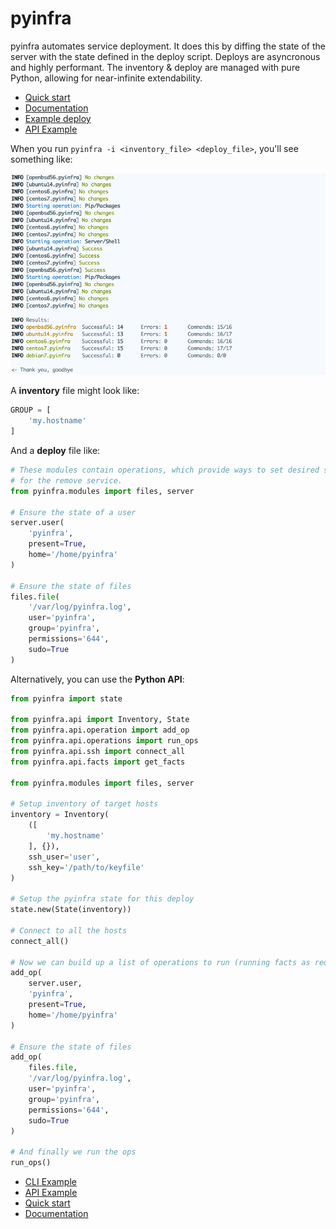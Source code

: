 # pyinfra

pyinfra automates service deployment. It does this by diffing the state of the server with the state defined in the deploy script. Deploys are asyncronous and highly performant. The inventory & deploy are managed with pure Python, allowing for near-infinite extendability.

+ [Quick start](docs/quick_start.md)
+ [Documentation](docs/README.md)
+ [Example deploy](example)
+ [API Example](example/api_deploy.py)

When you run `pyinfra -i <inventory_file> <deploy_file>`, you'll see something like:

![](./docs/example_deploy.png)

A **inventory** file might look like:

```py
GROUP = [
    'my.hostname'
]
```

And a **deploy** file like:

```py
# These modules contain operations, which provide ways to set desired state
# for the remove service.
from pyinfra.modules import files, server

# Ensure the state of a user
server.user(
    'pyinfra',
    present=True,
    home='/home/pyinfra'
)

# Ensure the state of files
files.file(
    '/var/log/pyinfra.log',
    user='pyinfra',
    group='pyinfra',
    permissions='644',
    sudo=True
)
```

Alternatively, you can use the **Python API**:

```py
from pyinfra import state

from pyinfra.api import Inventory, State
from pyinfra.api.operation import add_op
from pyinfra.api.operations import run_ops
from pyinfra.api.ssh import connect_all
from pyinfra.api.facts import get_facts

from pyinfra.modules import files, server

# Setup inventory of target hosts
inventory = Inventory(
    ([
        'my.hostname'
    ], {}),
    ssh_user='user',
    ssh_key='/path/to/keyfile'
)

# Setup the pyinfra state for this deploy
state.new(State(inventory))

# Connect to all the hosts
connect_all()

# Now we can build up a list of operations to run (running facts as required)
add_op(
    server.user,
    'pyinfra',
    present=True,
    home='/home/pyinfra'
)

# Ensure the state of files
add_op(
    files.file,
    '/var/log/pyinfra.log',
    user='pyinfra',
    group='pyinfra',
    permissions='644',
    sudo=True
)

# And finally we run the ops
run_ops()
```

+ [CLI Example](example)
+ [API Example](example/api_deploy.py)
+ [Quick start](docs/quick_start.md)
+ [Documentation](docs/README.md)
